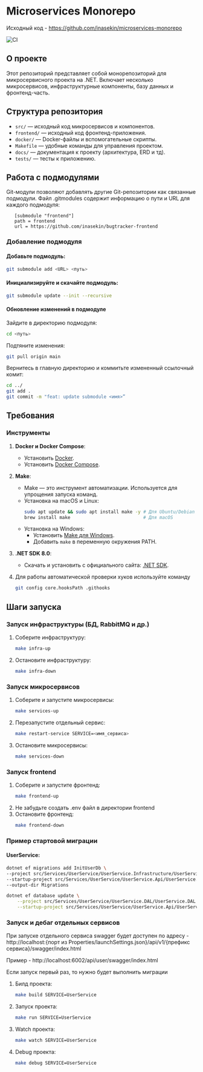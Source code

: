 ﻿# Microservices Monorepo

Исходный код - https://github.com/inasekin/microservices-monorepo

![CI](https://github.com/pofoq/otus/workflows/CI/badge.svg)

## О проекте
Этот репозиторий представляет собой монорепозиторий для микросервисного проекта на .NET. Включает несколько микросервисов, инфраструктурные компоненты, базу данных и фронтенд-часть.

## Структура репозитория

- `src/` — исходный код микросервисов и компонентов.
- `frontend/` — исходный код фронтенд-приложения.
- `docker/` — Docker-файлы и вспомогательные скрипты.
- `Makefile` — удобные команды для управления проектом.
- `docs/` — документация к проекту (архитектура, ERD и тд).
- `tests/` — тесты к приложению.

## Работа с подмодулями

Git-модули позволяют добавлять другие Git-репозитории как связанные подмодули. Файл .gitmodules содержит информацию о пути и URL для каждого подмодуля:

```text
   [submodule "frontend"]
   path = frontend
   url = https://github.com/inasekin/bugtracker-frontend
```

### Добавление подмодуля

#### Добавьте подмодуль:
```bash
git submodule add <URL> <путь>
```
#### Инициализируйте и скачайте подмодуль:
```bash
git submodule update --init --recursive
```
#### Обновление изменений в подмодуле
Зайдите в директорию подмодуля:
```bash
cd <путь>
```
Подтяните изменения:
```bash
git pull origin main
```
Вернитесь в главную директорию и коммитьте измененный ссылочный комит:
```bash
cd ../
git add .
git commit -m "feat: update submodule <имя>”
```

## Требования

### Инструменты

1. **Docker и Docker Compose**:
   - Установить [Docker](https://docs.docker.com/get-docker/).
   - Установить [Docker Compose](https://docs.docker.com/compose/install/).

2. **Make**:
   - Make — это инструмент автоматизации. Используется для упрощения запуска команд.
   - Установка на macOS и Linux:
     ```bash
     sudo apt update && sudo apt install make -y # Для Ubuntu/Debian
     brew install make                           # Для macOS
     ```
   - Установка на Windows:
      - Установить [Make для Windows](http://gnuwin32.sourceforge.net/packages/make.htm).
      - Добавить `make` в переменную окружения PATH.

3. **.NET SDK 8.0**:
   - Скачать и установить с официального сайта: [.NET SDK](https://dotnet.microsoft.com/download).

4. Для работы автоматической проверки хуков используйте команду
    ```bash
    git config core.hooksPath .githooks
    ```

## Шаги запуска

### Запуск инфраструктуры (БД, RabbitMQ и др.)

1. Соберите инфраструктуру:
   ```bash
   make infra-up
   ```
2. Остановите инфраструктуру:
   ```bash
   make infra-down
   ```

### Запуск микросервисов
1. Соберите и запустите микросервисы:
   ```bash
   make services-up
   ```
2. Перезапустите отдельный сервис:
   ```bash
   make restart-service SERVICE=<имя_сервиса>
   ```
3. Остановите микросервисы:
   ```bash
   make services-down
   ```

### Запуск frontend
1. Соберите и запустите фронтенд:
   ```bash
   make frontend-up
   ```
2. Не забудьте создать .env файл в директории frontend
3. Остановите фронтенд:
   ```bash
   make frontend-down
   ```

### Пример стартовой миграции

#### UserService:
   ```bash
   dotnet ef migrations add InitUserDb \
   --project src/Services/UserService/UserService.Infrastructure/UserService.Infrastructure.csproj \
   --startup-project src/Services/UserService/UserService.Api/UserService.Api.csproj \
   --output-dir Migrations
   ```
```bash
dotnet ef database update \
    --project src/Services/UserService/UserService.DAL/UserService.DAL.csproj \
    --startup-project src/Services/UserService/UserService.Api/UserService.Api.csproj
```

### Запуск и дебаг отдельных сервисов

При запуске отдельного сервиса swagger будет доступен по адресу - http://localhost:{порт из Properties/launchSettings.json}/api/v1/{префикс сервиса}/swagger/index.html

Пример - http://localhost:6002/api/user/swagger/index.html

Если запуск первый раз, то нужно будет выполнить миграции

1. Билд проекта:
   ```bash
   make build SERVICE=UserService
   ```
2. Запуск проекта:
   ```bash
   make run SERVICE=UserService
   ```
3. Watch проекта:
   ```bash
   make watch SERVICE=UserService
   ```
4. Debug проекта:
   ```bash
   make debug SERVICE=UserService
   ```
